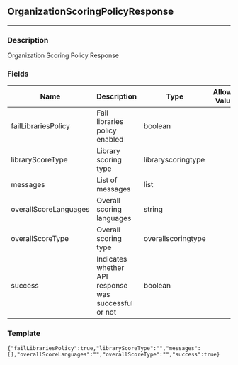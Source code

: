 ## OrganizationScoringPolicyResponse
---
### Description
Organization Scoring Policy Response
### Fields
| Name | Description | Type | Allowed Values | Required |
| ---- | ----------- | ---- | -------------- | -------- |
| failLibrariesPolicy | Fail libraries policy enabled | boolean |  | false |
| libraryScoreType | Library scoring type | libraryscoringtype |  | false |
| messages | List of messages | list |  | false |
| overallScoreLanguages | Overall scoring languages | string |  | false |
| overallScoreType | Overall scoring type | overallscoringtype |  | false |
| success | Indicates whether API response was successful or not | boolean |  | false |
### Template
```
{"failLibrariesPolicy":true,"libraryScoreType":"","messages":[],"overallScoreLanguages":"","overallScoreType":"","success":true}
```
